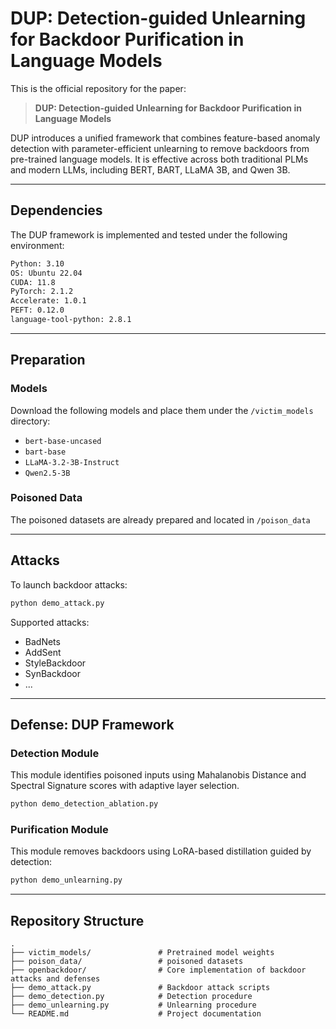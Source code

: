 # DUP: Detection-guided Unlearning for Backdoor Purification in Language Models

This is the official repository for the paper:

> **DUP: Detection-guided Unlearning for Backdoor Purification in Language Models**

DUP introduces a unified framework that combines feature-based anomaly detection with parameter-efficient unlearning to remove backdoors from pre-trained language models. It is effective across both traditional PLMs and modern LLMs, including BERT, BART, LLaMA 3B, and Qwen 3B.

---

## Dependencies

The DUP framework is implemented and tested under the following environment:

```bash
Python: 3.10  
OS: Ubuntu 22.04  
CUDA: 11.8  
PyTorch: 2.1.2  
Accelerate: 1.0.1  
PEFT: 0.12.0  
language-tool-python: 2.8.1  
````
---

## Preparation

### Models

Download the following models and place them under the `/victim_models` directory:

* `bert-base-uncased`
* `bart-base`
* `LLaMA-3.2-3B-Instruct`
* `Qwen2.5-3B`



### Poisoned Data

The poisoned datasets are already prepared and located in `/poison_data`


---

## Attacks

To launch backdoor attacks:

```bash
python demo_attack.py
```

Supported attacks:

* BadNets
* AddSent
* StyleBackdoor
* SynBackdoor
* ...

---

## Defense: DUP Framework

### Detection Module

This module identifies poisoned inputs using Mahalanobis Distance and Spectral Signature scores with adaptive layer selection.

```bash
python demo_detection_ablation.py
```

### Purification Module

This module removes backdoors using LoRA-based distillation guided by detection:

```bash
python demo_unlearning.py
```

---

## Repository Structure

```
.
├── victim_models/               # Pretrained model weights
├── poison_data/                 # poisoned datasets
├── openbackdoor/                # Core implementation of backdoor attacks and defenses
├── demo_attack.py               # Backdoor attack scripts
├── demo_detection.py            # Detection procedure
├── demo_unlearning.py           # Unlearning procedure
└── README.md                    # Project documentation
```

